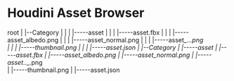 # Houdini Asset Browser

root
  |
  |--Category
  |      |
  |      |-----asset
  |               |
  |               |-----asset.fbx
  |               |
  |               |-----asset_albedo.png
  |               |
  |               |-----asset_normal.png
  |               |
  |               |-----asset_.._.png                 
  |               |
  |               |-----thumbnail.png
  |               |
  |               |-----asset.json
  |
  |--Category
         |
         |-----asset
                  |
                  |-----asset.fbx
                  |
                  |-----asset_albedo.png
                  |
                  |-----asset_normal.png
                  |
                  |-----asset_.._.png                 
                  |
                  |-----thumbnail.png
                  |
                  |-----asset.json
